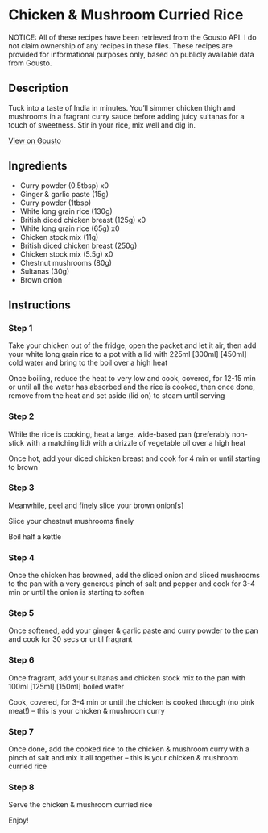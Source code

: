 # Chicken & Mushroom Curried Rice 

NOTICE: All of these recipes have been retrieved from the Gousto API. I do not claim ownership of any recipes in these files. These recipes are provided for informational purposes only, based on publicly available data from Gousto.

## Description

Tuck into a taste of India in minutes. You’ll simmer chicken thigh and mushrooms in a fragrant curry sauce before adding juicy sultanas for a touch of sweetness. Stir in your rice, mix well and dig in.

[View on Gousto](https://www.gousto.co.uk/recipes/cookbook/chicken-mushroom-curried-rice)

## Ingredients

- Curry powder (0.5tbsp) x0
- Ginger & garlic paste (15g)
- Curry powder (1tbsp)
- White long grain rice (130g)
- British diced chicken breast (125g) x0
- White long grain rice (65g) x0
- Chicken stock mix (11g)
- British diced chicken breast (250g)
- Chicken stock mix (5.5g) x0
- Chestnut mushrooms (80g)
- Sultanas (30g)
- Brown onion

## Instructions


### Step 1

Take your chicken out of the fridge, open the packet and let it air, then add your white long grain rice to a pot with a lid with 225ml <span class="text-purple">[300ml]</span> <span class="text-danger">[450ml]</span> cold water and bring to the boil over a high heat

Once boiling, reduce the heat to very low and cook, covered, for 12-15 min or until all the water has absorbed and the rice is cooked, then once done, remove from the heat and set aside (lid on) to steam until serving


### Step 2

While the rice is cooking, heat a large, wide-based pan (preferably non-stick with a matching lid) with a drizzle of vegetable oil over a high heat

Once hot, add your diced chicken breast and cook for 4 min or until starting to brown


### Step 3

Meanwhile, peel and finely slice your brown onion[s]

Slice your chestnut mushrooms finely

Boil half a kettle


### Step 4

Once the chicken has browned, add the sliced onion and sliced mushrooms to the pan with a very generous pinch of salt and pepper and cook for 3-4 min or until the onion is starting to soften


### Step 5

Once softened, add your ginger & garlic paste and curry powder to the pan and cook for 30 secs or until fragrant


### Step 6

Once fragrant, add your sultanas and chicken stock mix to the pan with 100ml <span class="text-purple">[125ml]</span> <span class="text-danger">[150ml]</span> boiled water

Cook, covered, for 3-4 min or until the chicken is cooked through (no pink meat!) – this is your chicken & mushroom curry


### Step 7

Once done, add the cooked rice to the chicken & mushroom curry with a pinch of salt and mix it all together – this is your chicken & mushroom curried rice

### Step 8

Serve the chicken & mushroom curried rice

Enjoy!

